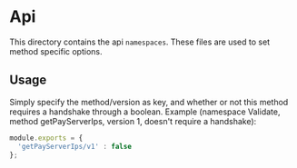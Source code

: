 # Api
This directory contains the api `namespaces`. These files are used to set method specific options.

## Usage
Simply specify the method/version as key, and whether or not this method requires a handshake through a boolean.
Example (namespace Validate, method getPayServerIps, version 1, doesn't require a handshake):

```js
module.exports = {
  'getPayServerIps/v1' : false
};
```
